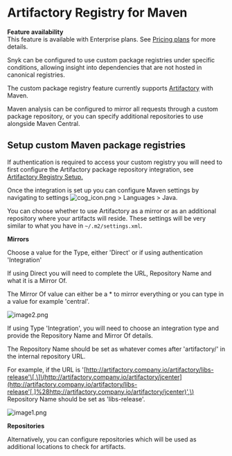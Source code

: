 # Artifactory Registry for Maven

**Feature availability**  
This feature is available with Enterprise plans. See [Pricing plans](https://snyk.io/plans/) for more details.

Snyk can be configured to use custom package registries under specific conditions, allowing insight into dependencies that are not hosted in canonical registries.

The custom package registry feature currently supports [Artifactory](https://support.snyk.io/hc/en-us/articles/360013805638) with Maven.

Maven analysis can be configured to mirror all requests through a custom package repository, or you can specify additional repositories to use alongside Maven Central.

## **Setup custom Maven package registries**

If authentication is required to access your custom registry you will need to first configure the Artifactory package repository integration, see [Artifactory Registry Setup.](https://support.snyk.io/hc/en-us/articles/360013805638)

Once the integration is set up you can configure Maven settings by navigating to settings ![cog\_icon.png](https://support.snyk.io/hc/article_attachments/4402908592145/cog_icon.png) &gt; Languages &gt; Java.

You can choose whether to use Artifactory as a mirror or as an additional repository where your artifacts will reside. These settings will be very similar to what you have in `~/.m2/settings.xml`.

**Mirrors**

Choose a value for the Type, either 'Direct' or if using authentication 'Integration'

If using Direct you will need to complete the URL, Repository Name and what it is a Mirror Of.

The Mirror Of value can either be a \* to mirror everything or you can type in a value for example 'central'.

![image2.png](https://support.snyk.io/hc/article_attachments/360007146318/uuid-fd027725-33b3-7f12-a921-d7fba9cedad8-en.png)

If using Type 'Integration', you will need to choose an integration type and provide the Repository Name and Mirror Of details.

The Repository Name should be set as whatever comes after 'artifactory/' in the internal repository URL.

For example, if the URL is '[http://artifactory.company.io/artifactory/libs-release'\[,\]\(http://artifactory.company.io/artifactory/jcenter](http://artifactory.company.io/artifactory/libs-release'[,]%28http://artifactory.company.io/artifactory/jcenter)',\) Repository Name should be set as 'libs-release'.

![image1.png](https://support.snyk.io/hc/article_attachments/360007064697/uuid-293cfd2b-2cd5-b8a3-0671-bf6d2798a3bc-en.png)

**Repositories**

Alternatively, you can configure repositories which will be used as additional locations to check for artifacts.

